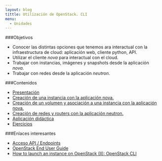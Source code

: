 ```yaml
---
layout: blog
tittle: Utilización de OpenStack. CLI
menu:
  - Unidades
---
```

###Objetivos

* Conocer las distintas opciones que tenemos ara interactual con la infraestructura de cloud: aplicación web, cliente python, API.
* Utilizar el cliente *nova* para interactual con el cloud.
* Trabajar con instancias, imágenes y snapshots desde la aplicación *nova*.
* Trabajar con redes desde la aplicación *neutron*.

###Contenidos

* [Presentación](presentacion)
* [Creación de una instancia con la aplicación nova.](instancia)
* [Creación de un volumen y asociación a una instancia con la aplicación nova.](volumen)
* [Creación de redes y routers con la aplicación neutron.](red)
* [Aplicación didáctica](aula)
* [Ejercicios](ejercicios)

###Enlaces interesantes

* [Acceso API / Endpoints](https://docs.stackops.net/endpoints-plugin-es.html)
* [OpenStack End User Guide](http://docs.openstack.org/user-guide/content/index.html)
* [How to launch an instance on OpenStack (II): OpenStack CLI](http://albertomolina.wordpress.com/2013/11/20/how-to-launch-an-instance-on-openstack-ii-openstack-cli/)

